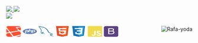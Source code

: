 
 <div>
  <a href="https://github.com/castellani8">
  <img height="165em" src="https://github-readme-stats.vercel.app/api?username=castellani8&show_icons=true&theme=gotham&include_all_commits=true&count_private=true&border_color=42C920&text_color=42C920&title_color=42C920"/>
  <img height="165em" src="https://github-readme-stats.vercel.app/api/top-langs/?username=castellani8&layout=compact&langs_count=7&theme=gotham&border_color=42C920&text_color=42C920&title_color=42C920"/>
</div>
<a href="https://www.linkedin.com/in/lucas-castellani-b5b6551a9/" target="_blank">
  <img src="https://img.shields.io/badge/-Lucas%20Castellani-6633cc?style=flat-square&logo=Linkedin&logoColor=white&link=https://www.linkedin.com/in/castellani8/" width="150">
</a>  
 <div style="display: inline_block"><br>
  <img align="center" alt="Lucas-Laravel" height="30" width="40" src="https://raw.githubusercontent.com/devicons/devicon/master/icons/laravel/laravel-plain.svg">
  <img align="center" alt="Lucas-PHP" height="30" width="40" src="https://raw.githubusercontent.com/devicons/devicon/master/icons/php/php-plain.svg">
  <img align="center" alt="Lucas-Mysql" height="30" width="40" src="https://raw.githubusercontent.com/devicons/devicon/master/icons/mysql/mysql-plain.svg">
  <img align="center" alt="Lucas-HTML" height="30" width="40" src="https://raw.githubusercontent.com/devicons/devicon/master/icons/html5/html5-original.svg">
  <img align="center" alt="Lucas-CSS" height="30" width="40" src="https://raw.githubusercontent.com/devicons/devicon/master/icons/css3/css3-original.svg">
  <img align="center" alt="Lucas-Js" height="30" width="40" src="https://raw.githubusercontent.com/devicons/devicon/master/icons/javascript/javascript-plain.svg">
  <img align="center" alt="Lucas-Bootstrap" height="30" width="40" src="https://raw.githubusercontent.com/devicons/devicon/master/icons/bootstrap/bootstrap-plain.svg">
  <img align="right" alt="Rafa-yoda" src="https://c.tenor.com/ang0VzOwbdAAAAAC/the-matrix-reloaded-matrix.gif">
</div>

